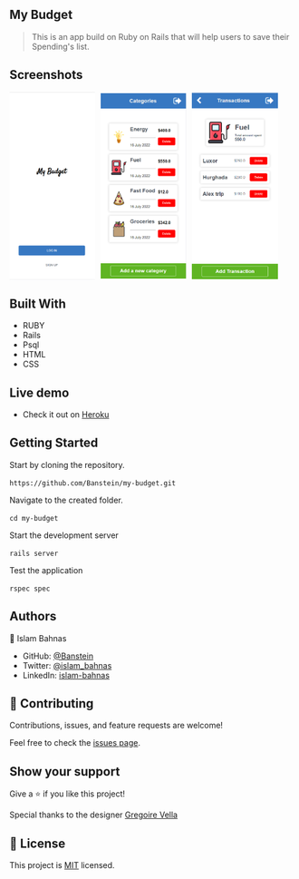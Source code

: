 ## My Budget

> This is an app build on Ruby on Rails that will help users to save their Spending's list.

## Screenshots

<p style="display: flex; align-items: center; gap: 10px">
  <img src="img/screen_1.png" width="30%" />
  <img src="img/screen_2.png" width="30%" />
  <img src="img/screen_3.png" width="30%" />
</p>


## Built With

- RUBY
- Rails
- Psql
- HTML
- CSS

## Live demo

- Check it out on [Heroku](https://my-pretty-budget.herokuapp.com/)

## Getting Started

Start by cloning the repository.

`https://github.com/Banstein/my-budget.git`

Navigate to the created folder.

`cd my-budget`

Start the development server

`rails server`

Test the application

`rspec spec`

## Authors

👤 Islam Bahnas

- GitHub: [@Banstein](https://github.com/Banstein)
- Twitter: [@islam_bahnas](https://twitter.com/islam_bahnas)
- LinkedIn: [islam-bahnas](www.linkedin.com/in/islam-bahnas)

## 🤝 Contributing

Contributions, issues, and feature requests are welcome!

Feel free to check the [issues page](https://github.com/Banstein/my-budget/issues).

## Show your support

Give a ⭐ if you like this project!

Special thanks to the designer [Gregoire Vella](https://www.behance.net/gregoirevella)

## 📝 License

This project is [MIT](./MIT.md) licensed.
